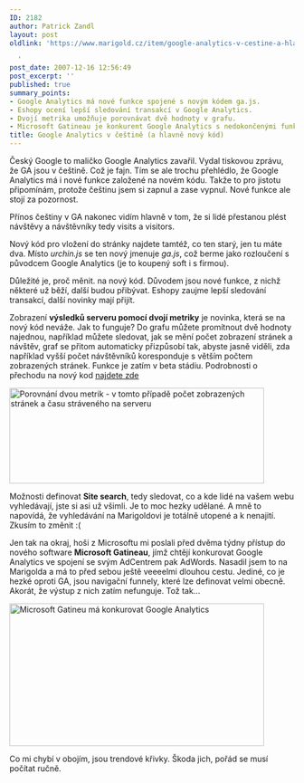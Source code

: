 ```yaml
---
ID: 2182
author: Patrick Zandl
layout: post
oldlink: 'https://www.marigold.cz/item/google-analytics-v-cestine-a-hlavne-novy-kod

  '
post_date: 2007-12-16 12:56:49
post_excerpt: ''
published: true
summary_points:
- Google Analytics má nové funkce spojené s novým kódem ga.js.
- Eshopy ocení lepší sledování transakcí v Google Analytics.
- Dvojí metrika umožňuje porovnávat dvě hodnoty v grafu.
- Microsoft Gatineau je konkurent Google Analytics s nedokončenými funkcemi.
title: Google Analytics v češtině (a hlavně nový kód)
---
```


Český Google to maličko Google Analytics zavařil. Vydal tiskovou zprávu, že GA jsou v češtině. Což je fajn. Tím se ale trochu přehlédlo, že Google Analytics má i nové funkce založené na novém kódu. Takže to pro jistotu připomínám, protože češtinu jsem si zapnul a zase vypnul. Nové funkce ale stojí za pozornost. <!--more-->

Přínos češtiny v GA nakonec vidím hlavně v tom, že si lidé přestanou plést návštěvy a návštěvníky tedy visits a visitors. 

Nový kód pro vložení do stránky najdete tamtéž, co ten starý, jen tu máte dva. Místo <em>urchin.js</em> se ten nový jmenuje <em>ga.js</em>, což berme jako rozloučení s původcem Google Analytics (je to koupený soft i s firmou).

Důležité je, proč měnit. na nový kód. Důvodem jsou nové funkce, z nichž některé už běží, další budou přibývat. Eshopy zaujme lepší sledování transakcí, další novinky mají přijít. 

Zobrazení <strong>výsledků serveru pomocí dvojí metriky</strong> je novinka, která se na nový kód neváže. Jak to funguje? Do grafu můžete promítnout dvě hodnoty najednou, například můžete sledovat, jak se mění počet zobrazení stránek a návštěv, graf se přitom automaticky přizpůsobí tak, abyste jasně viděli, zda například vyšší počet návštěvníků koresponduje s větším počtem zobrazených stránek. Funkce je zatím v beta stádiu. Podrobnosti o přechodu na nový kod <a href="http://analytics.blogspot.com/2007/12/announcing-new-graphing-tools-gajs.html">najdete zde</a>

<a href="http://www.marigold.cz/wp-content/ga_two_metrics.png"><img src="http://www.marigold.cz/wp-content/_ga_two_metrics.png" width="450" height="169" alt="Porovnání dvou metrik - v tomto případě počet zobrazených stránek a času stráveného na serveru" title="Porovnání dvou metrik - v tomto případě počet zobrazených stránek a času stráveného na serveru"  /></a>

Možnosti definovat <strong>Site search</strong>, tedy sledovat, co a kde lidé na vašem webu vyhledávají, jste si asi už všimli. Je to moc hezky udělané. A mně to napovídá, že vyhledávání na Marigoldovi je totálně utopené a k nenajití. Zkusím to změnit :(

Jen tak na okraj, hoši z Microsoftu mi poslali před dvěma týdny přístup do nového software <strong>Microsoft Gatineau</strong>, jímž chtějí konkurovat Google Analytics ve spojení se svým AdCentrem pak AdWords. Nasadil jsem to na Marigolda a má to před sebou ještě veeeelmi dlouhou cestu. Jediné, co je hezké oproti GA, jsou navigační funnely, které lze definovat velmi obecně. Akorát, že výstup z nich zatím nefunguje. Tož tak... 

<a href="http://www.marigold.cz/wp-content/microsoft_gatineu.png"><img src="http://www.marigold.cz/wp-content/_microsoft_gatineu.png" width="450" height="252" alt="Microsoft Gatineu má konkurovat Google Analytics" title="Microsoft Gatineu má konkurovat Google Analytics"  /></a>

Co mi chybí v obojím, jsou trendové křivky. Škoda jich, pořád se musí počítat ručně.